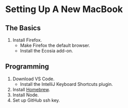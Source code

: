 # Setting Up A New MacBook

## The Basics

1. Install Firefox.
    * Make Firefox the default browser.
    * Install the Ecosia add-on.

## Programming

1. Download VS Code.
    * Install the IntelliJ Keyboard Shortcuts plugin.
1. Install [Homebrew](https://brew.sh/).
1. Install Node.
1. Set up GitHub ssh key.
